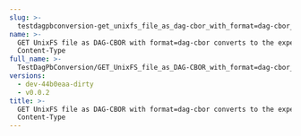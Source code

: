 ```yaml
---
slug: >-
  testdagpbconversion-get_unixfs_file_as_dag-cbor_with_format=dag-cbor_converts_to_the_expected_content-type
name: >-
  GET UnixFS file as DAG-CBOR with format=dag-cbor converts to the expected
  Content-Type
full_name: >-
  TestDagPbConversion/GET_UnixFS_file_as_DAG-CBOR_with_format=dag-cbor_converts_to_the_expected_Content-Type
versions:
  - dev-44b0eaa-dirty
  - v0.0.2
title: >-
  GET UnixFS file as DAG-CBOR with format=dag-cbor converts to the expected
  Content-Type
---
```


